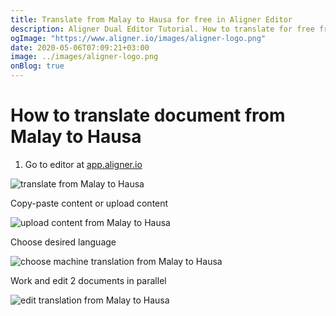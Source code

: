 ```yaml
---
title: Translate from Malay to Hausa for free in Aligner Editor
description: Aligner Dual Editor Tutorial. How to translate for free from Malay to Hausa. Aligner is multilingual document management platform. 
ogImage: "https://www.aligner.io/images/aligner-logo.png"
date: 2020-05-06T07:09:21+03:00
image: ../images/aligner-logo.png
onBlog: true
---
```


# How to translate document from Malay to Hausa

1. Go to editor at [app.aligner.io](https://app.aligner.io "Aligner App web page")

![translate from Malay to Hausa](../aligner-blank-editor.png "translate from Malay to Hausa")

Copy-paste content or upload content

![upload content from Malay to Hausa](../aligner-uploaded-document.png "upload content from Malay to Hausa")

Choose desired language

![choose machine translation from Malay to Hausa](../aligner-language-dropdown.png "choose machine translation from Malay to Hausa")

Work and edit 2 documents in parallel

![edit translation from Malay to Hausa](../aligner-double-sitded-editor.png "edit translation from Malay to Hausa")

